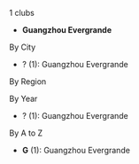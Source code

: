 1 clubs

- **Guangzhou Evergrande**




By City

- ? (1): Guangzhou Evergrande 




By Region





By Year

- ? (1):   Guangzhou Evergrande






By A to Z

- **G** (1): Guangzhou Evergrande




